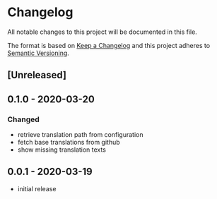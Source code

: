 # Changelog

All notable changes to this project will be documented in this file.

The format is based on [Keep a Changelog](http://keepachangelog.com/en/1.0.0/)
and this project adheres to [Semantic Versioning](http://semver.org/spec/v2.0.0.html).

## [Unreleased]

## 0.1.0 - 2020-03-20

### Changed

- retrieve translation path from configuration
- fetch base translations from github
- show missing translation texts

## 0.0.1 - 2020-03-19

- initial release
